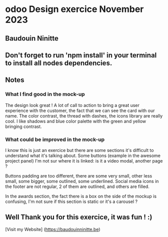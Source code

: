 # odoo Design exercice November 2023
## Baudouin Ninitte

## Don't forget to run 'npm install' in your terminal to install all nodes dependencies.

## Notes

### What I find good in the mock-up
The design look great !
A lot of call to action to bring a great user experience with the customer, the fact that we can see the card with our name. The color contrast, the thread with dashes, the icons library are really cool. I like shadows and blue color palette with the green and yellow bringing contrast.

### What could be improved in the mock-up
I know this is just an exercice but there are some sections it's difficult to understand what it's talking about.
Some buttons (example in the awesome project panel) I'm not sur where it is linked: is it a video modal, another page ?

Buttons padding are too different, there are some very small, other less small, some bigger, some outlined, some underlined.
Social media icons in the footer are not regular, 2 of them are outlined, and others are filled.

In the awards section, the fact there is a box on the side of the mockup is confusing, I'm not sure if this section is static or it's a carousel ?

Well Thank you for this exercice, it was fun ! :)
---

[Visit my Website] (https://baudouinninitte.be)